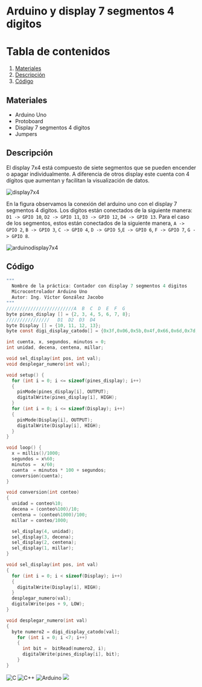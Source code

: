 # Arduino y display 7 segmentos 4 digitos

# Tabla de contenidos
1. [Materiales](#Materiales)
2. [Descripción](#Descripción)
3. [Código](#Código)

## Materiales
- Arduino Uno
- Protoboard
- Display 7 segmentos 4 digitos
- Jumpers 

## Descripción
El display 7x4 está compuesto de siete segmentos que se pueden encender o apagar individualmente. A diferencia de otros display este cuenta con 4 dígitos que aumentan y facilitan la visualización de datos. 

![display7x4](https://github.com/victorgjacobo/arduino_display7x4/assets/141197135/6a028808-7614-4c62-8d56-5ce46bdb282f)


En la figura observamos la conexión del arduino uno con el display 7 segmentos 4 digitos.  Los digitos están conectados de la siguiente manera: `D1 -> GPIO 10`, `D2 -> GPIO 11`, `D3 -> GPIO 12`, `D4 -> GPIO 13`. Para el caso de los segmentos, estos están conectados de la siguiente manera, `A -> GPIO 2`, `B -> GPIO 3`, `C -> GPIO 4`, `D -> GPIO 5`,`E -> GPIO 6`, `F -> GPIO 7`, `G -> GPIO 8`.

![arduinodisplay7x4](https://github.com/victorgjacobo/arduino_display7x4/assets/141197135/66c6d5fd-223d-4aad-a681-607db8fcf7c0)

## Código
```C
"""
  Nombre de la práctica: Contador con display 7 segmentos 4 digitos
  Microcontrolador Arduino Uno
  Autor: Ing. Víctor González Jacobo
"""
/////////////////////////A  B  C  D  E  F  G 
byte pines_display [] = {2, 3, 4, 5, 6, 7, 8};
////////////////   D1  D2  D3  D4
byte Display [] = {10, 11, 12, 13};
byte const digi_display_catodo[] = {0x3f,0x06,0x5b,0x4f,0x66,0x6d,0x7d,0x07,0x7f,0x67};

int cuenta, x, segundos, minutos = 0;
int unidad, decena, centena, millar;

void sel_display(int pos, int val);
void desplegar_numero(int val);

void setup() {
  for (int i = 0; i <= sizeof(pines_display); i++)
  {
    pinMode(pines_display[i], OUTPUT);
    digitalWrite(pines_display[i], HIGH);
  } 
  for (int i = 0; i <= sizeof(Display); i++)
  {
    pinMode(Display[i], OUTPUT);
    digitalWrite(Display[i], HIGH);
  }
}

void loop() {
  x = millis()/1000;
  segundos = x%60;
  minutos =  x/60;
  cuenta  = minutos * 100 + segundos;
  conversion(cuenta);
}

void conversion(int conteo)
{
  unidad = conteo%10;
  decena = (conteo%100)/10;
  centena = (conteo%1000)/100;
  millar = conteo/1000;

  sel_display(4, unidad);
  sel_display(3, decena);
  sel_display(2, centena);
  sel_display(1, millar);
}

void sel_display(int pos, int val)
{
  for (int i = 0; i < sizeof(Display); i++)
  {
    digitalWrite(Display[i], HIGH);
  }  
  desplegar_numero(val);
  digitalWrite(pos + 9, LOW);
}

void desplegar_numero(int val)
{
  byte numero2 = digi_display_catodo[val];
    for (int i = 0; i <7; i++)
    {
      int bit =  bitRead(numero2, i);
      digitalWrite(pines_display[i], bit);
    }
}
```

![C](https://img.shields.io/badge/c-%2300599C.svg?style=for-the-badge&logo=c&logoColor=white)
![C++](https://img.shields.io/badge/c++-%2300599C.svg?style=for-the-badge&logo=c%2B%2B&logoColor=white)
![Arduino](https://img.shields.io/badge/-Arduino-00979D?style=for-the-badge&logo=Arduino&logoColor=white)
![](https://img.shields.io/github/watchers/victorgjacobo/arduino_display7x4)
